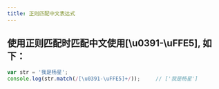 ```yaml
---
title: 正则匹配中文表达式
---
```


## 使用正则匹配时匹配中文使用[\u0391-\uFFE5], 如下：
```javascript
var str = '我是杨星';
console.log(str.match(/[\u0391-\uFFE5]+/));		// ['我是杨星']
```
